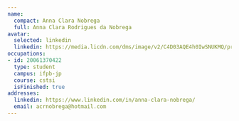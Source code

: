 ```yaml
---
name:
  compact: Anna Clara Nobrega
  full: Anna Clara Rodrigues da Nobrega
avatar:
  selected: linkedin
  linkedin: https://media.licdn.com/dms/image/v2/C4D03AQE4h0IwSNUKMQ/profile-displayphoto-shrink_400_400/profile-displayphoto-shrink_400_400/0/1534988447031?e=1732752000&v=beta&t=9U7KFZbNwaSgHgMbc9ovJJgEnZ8JHV5GvtAdAyLTwOY
occupations:
- id: 20061370422
  type: student
  campus: ifpb-jp
  course: cstsi
  isFinished: true
addresses:
  linkedin: https://www.linkedin.com/in/anna-clara-nobrega/
  email: acrnobrega@hotmail.com
---
```

